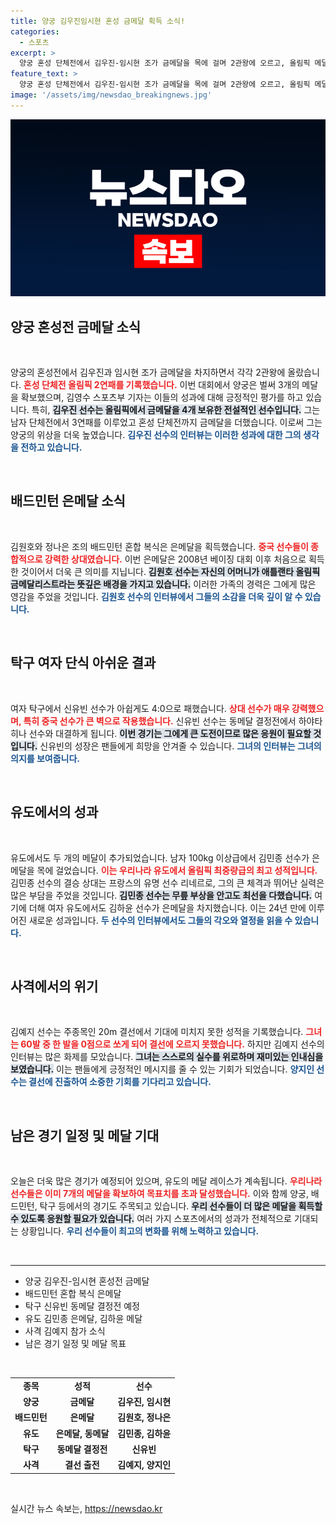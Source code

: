 ```yaml
---
title: 양궁 김우진임시현 혼성 금메달 획득 소식!
categories:
  - 스포츠
excerpt: >
  양궁 혼성 단체전에서 김우진-임시현 조가 금메달을 목에 걸며 2관왕에 오르고, 올림픽 메달 수는 3개로 늘어났습니다. 김우진은 4개의 금메달로 역대 최고의 반열에 올랐습니다. 오늘 경기들이 기대되는 가운데, 여러분의 응원 속에 또 하나의 금빛 성과가 이어질까요?
feature_text: >
  양궁 혼성 단체전에서 김우진-임시현 조가 금메달을 목에 걸며 2관왕에 오르고, 올림픽 메달 수는 3개로 늘어났습니다. 김우진은 4개의 금메달로 역대 최고의 반열에 올랐습니다. 오늘 경기들이 기대되는 가운데, 여러분의 응원 속에 또 하나의 금빛 성과가 이어질까요?
image: '/assets/img/newsdao_breakingnews.jpg'
---
```


<p><img src="/assets/img/newsdao_breakingnews.jpg" alt="flaretime 속보" /></p>

<h2 data-ke-size="size26">양궁 혼성전 금메달 소식</h2>

<p data-ke-size="size16">&nbsp;</p>

<p>양궁의 혼성전에서 김우진과 임시현 조가 금메달을 차지하면서 각각 2관왕에 올랐습니다. <b><span style="color: #ee2323;">혼성 단체전 올림픽 2연패를 기록했습니다.</span></b> 이번 대회에서 양궁은 벌써 3개의 메달을 확보했으며, 김영수 스포츠부 기자는 이들의 성과에 대해 긍정적인 평가를 하고 있습니다. 특히, <b><span style="background-color: #21538527;">김우진 선수는 올림픽에서 금메달을 4개 보유한 전설적인 선수입니다.</span></b> 그는 남자 단체전에서 3연패를 이루었고 혼성 단체전까지 금메달을 더했습니다. 이로써 그는 양궁의 위상을 더욱 높였습니다. <b><span style="color: #1a5490;">김우진 선수의 인터뷰는 이러한 성과에 대한 그의 생각을 전하고 있습니다.</span></b> </p>

<p data-ke-size="size16">&nbsp;</p>

<h2 data-ke-size="size26">배드민턴 은메달 소식</h2>

<p data-ke-size="size16">&nbsp;</p>

<p>김원호와 정나은 조의 배드민턴 혼합 복식은 은메달을 획득했습니다. <b><span style="color: #ee2323;">중국 선수들이 종합적으로 강력한 상대였습니다.</span></b> 이번 은메달은 2008년 베이징 대회 이후 처음으로 획득한 것이어서 더욱 큰 의미를 지닙니다. <b><span style="background-color: #21538527;">김원호 선수는 자신의 어머니가 애틀랜타 올림픽 금메달리스트라는 뜻깊은 배경을 가지고 있습니다.</span></b> 이러한 가족의 경력은 그에게 많은 영감을 주었을 것입니다. <b><span style="color: #1a5490;">김원호 선수의 인터뷰에서 그들의 소감을 더욱 깊이 알 수 있습니다.</span></b></p>

<p data-ke-size="size16">&nbsp;</p>

<h2 data-ke-size="size26">탁구 여자 단식 아쉬운 결과</h2>

<p data-ke-size="size16">&nbsp;</p>

<p>여자 탁구에서 신유빈 선수가 아쉽게도 4:0으로 패했습니다. <b><span style="color: #ee2323;">상대 선수가 매우 강력했으며, 특히 중국 선수가 큰 벽으로 작용했습니다.</span></b> 신유빈 선수는 동메달 결정전에서 하야타 히나 선수와 대결하게 됩니다. <b><span style="background-color: #21538527;">이번 경기는 그에게 큰 도전이므로 많은 응원이 필요할 것입니다.</span></b> 신유빈의 성장은 팬들에게 희망을 안겨줄 수 있습니다. <b><span style="color: #1a5490;">그녀의 인터뷰는 그녀의 의지를 보여줍니다.</span></b></p>

<p data-ke-size="size16">&nbsp;</p>

<h2 data-ke-size="size26">유도에서의 성과</h2>

<p data-ke-size="size16">&nbsp;</p>

<p>유도에서도 두 개의 메달이 추가되었습니다. 남자 100kg 이상급에서 김민종 선수가 은메달을 목에 걸었습니다. <b><span style="color: #ee2323;">이는 우리나라 유도에서 올림픽 최중량급의 최고 성적입니다.</span></b> 김민종 선수의 결승 상대는 프랑스의 유명 선수 리네르로, 그의 큰 체격과 뛰어난 실력은 많은 부담을 주었을 것입니다. <b><span style="background-color: #21538527;">김민종 선수는 무릎 부상을 안고도 최선을 다했습니다.</span></b> 여기에 더해 여자 유도에서도 김하윤 선수가 은메달을 차지했습니다. 이는 24년 만에 이루어진 새로운 성과입니다. <b><span style="color: #1a5490;">두 선수의 인터뷰에서도 그들의 각오와 열정을 읽을 수 있습니다.</span></b></p>

<p data-ke-size="size16">&nbsp;</p>

<h2 data-ke-size="size26">사격에서의 위기</h2>

<p data-ke-size="size16">&nbsp;</p>

<p>김예지 선수는 주종목인 20m 결선에서 기대에 미치지 못한 성적을 기록했습니다. <b><span style="color: #ee2323;">그녀는 60발 중 한 발을 0점으로 쏘게 되어 결선에 오르지 못했습니다.</span></b> 하지만 김예지 선수의 인터뷰는 많은 화제를 모았습니다. <b><span style="background-color: #21538527;">그녀는 스스로의 실수를 위로하며 재미있는 인내심을 보였습니다.</span></b> 이는 팬들에게 긍정적인 메시지를 줄 수 있는 기회가 되었습니다. <b><span style="color: #1a5490;">양지인 선수는 결선에 진출하여 소중한 기회를 기다리고 있습니다.</span></b></p>

<p data-ke-size="size16">&nbsp;</p>

<h2 data-ke-size="size26">남은 경기 일정 및 메달 기대</h2>

<p data-ke-size="size16">&nbsp;</p>

<p>오늘은 더욱 많은 경기가 예정되어 있으며, 유도의 메달 레이스가 계속됩니다. <b><span style="color: #ee2323;">우리나라 선수들은 이미 7개의 메달을 확보하여 목표치를 초과 달성했습니다.</span></b> 이와 함께 양궁, 배드민턴, 탁구 등에서의 경기도 주목되고 있습니다. <b><span style="background-color: #21538527;">우리 선수들이 더 많은 메달을 획득할 수 있도록 응원할 필요가 있습니다.</span></b> 여러 가지 스포츠에서의 성과가 전체적으로 기대되는 상황입니다. <b><span style="color: #1a5490;">우리 선수들이 최고의 변화를 위해 노력하고 있습니다.</span></b></p>

<p data-ke-size="size16">&nbsp;</p>

<hr/>

<ul>
    <li>양궁 김우진-임시현 혼성전 금메달</li>
    <li>배드민턴 혼합 복식 은메달</li>
    <li>탁구 신유빈 동메달 결정전 예정</li>
    <li>유도 김민종 은메달, 김하윤 메달</li>
    <li>사격 김예지 참가 소식</li>
    <li>남은 경기 일정 및 메달 목표</li>
</ul>

<p data-ke-size="size16">&nbsp;</p>

<table style="width: 100%;">
    <tr>
        <td style="text-align: center; height: 17px;"><b>종목</b></td>
        <td style="text-align: center; height: 17px;"><b>성적</b></td>
        <td style="text-align: center; height: 17px;"><b>선수</b></td>
    </tr>
    <tr>
        <td style="text-align: center; height: 17px;"><b>양궁</b></td>
        <td style="text-align: center; height: 17px;"><b>금메달</b></td>
        <td style="text-align: center; height: 17px;"><b>김우진, 임시현</b></td>
    </tr>
    <tr>
        <td style="text-align: center; height: 17px;"><b>배드민턴</b></td>
        <td style="text-align: center; height: 17px;"><b>은메달</b></td>
        <td style="text-align: center; height: 17px;"><b>김원호, 정나은</b></td>
    </tr>
    <tr>
        <td style="text-align: center; height: 17px;"><b>유도</b></td>
        <td style="text-align: center; height: 17px;"><b>은메달, 동메달</b></td>
        <td style="text-align: center; height: 17px;"><b>김민종, 김하윤</b></td>
    </tr>
    <tr>
        <td style="text-align: center; height: 17px;"><b>탁구</b></td>
        <td style="text-align: center; height: 17px;"><b>동메달 결정전</b></td>
        <td style="text-align: center; height: 17px;"><b>신유빈</b></td>
    </tr>
    <tr>
        <td style="text-align: center; height: 17px;"><b>사격</b></td>
        <td style="text-align: center; height: 17px;"><b>결선 출전</b></td>
        <td style="text-align: center; height: 17px;"><b>김예지, 양지인</b></td>
    </tr>
</table> 

<p data-ke-size="size16">&nbsp;</p>
실시간 뉴스 속보는, <a href="https://newsdao.kr" rel="dofollow">https://newsdao.kr</a>


